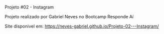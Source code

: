 Projeto #02 - Instagram

Projeto realizado por Gabriel Neves no Bootcamp Responde Aí

Site disponivel em: https://neves-gabriel.github.io/Projeto-02---Instagram/
